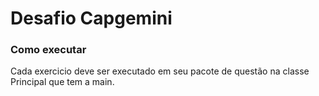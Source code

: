 # Desafio Capgemini


### Como executar

Cada exercicio deve ser executado em seu pacote de questão  na classe Principal que tem a main.
